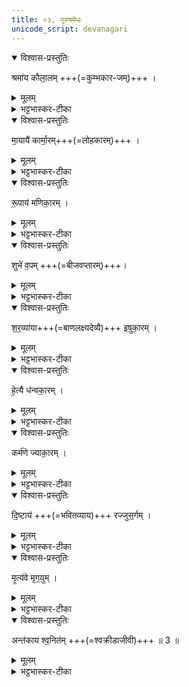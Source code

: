 ```yaml
---
title: ०३, पुरुषमेधः   
unicode_script: devanagari
---
```



<details open><summary>विश्वास-प्रस्तुतिः</summary>

श्रमा॑य कौला॒लम् +++(=कुम्भकार-जम्)+++ । 
</details>

<details><summary>मूलम्</summary>

श्रमा॑य कौला॒लम् ।
</details>

<details><summary>भट्टभास्कर-टीका</summary>

1श्रमाय शान्तये कौलालम् । स्वार्थिकोऽण् । यः श्रमेणैव जीवति ।
</details>

<details open><summary>विश्वास-प्रस्तुतिः</summary>

मा॒यायै॑ कार्मा॒रम्+++(=लोहकारम्)+++ ।
</details>

<details><summary>मूलम्</summary>

मा॒यायै॑ कार्मा॒रम् ।
</details>

<details><summary>भट्टभास्कर-टीका</summary>

मायायै विचित्रकरणशक्त्यै कार्मारं लोहकारम् ।
</details>

<details open><summary>विश्वास-प्रस्तुतिः</summary>

रू॒पाय॑ मणिका॒रम् ।
</details>

<details><summary>मूलम्</summary>

रू॒पाय॑ मणिका॒रम् ।
</details>

<details><summary>भट्टभास्कर-टीका</summary>

रूपाय शुक्लादिकाय मणिकारं माणिक्यादिविविधमणिसंस्कारकर्तारम् ।
</details>

<details open><summary>विश्वास-प्रस्तुतिः</summary>

शुभे॑ व॒पम् +++(=बीजवप्तारम्)+++। 
</details>

<details><summary>मूलम्</summary>

शुभे॑ व॒पम् ।
</details>

<details><summary>भट्टभास्कर-टीका</summary>

शुभे शोभायै वपं वप्तारम् । पचाद्यच् । अधोवप्तारमिति केचित् ।
</details>

<details open><summary>विश्वास-प्रस्तुतिः</summary>

श॒र॒व्या॑या+++(=बाणलक्ष्यदेव्यै)+++ इषुका॒रम् । 
</details>

<details><summary>मूलम्</summary>

श॒र॒व्या॑या इषुका॒रम् ।
</details>

<details><summary>भट्टभास्कर-टीका</summary>

शरव्यायै शरणशक्त्यै । व्याख्यातं पदम् । इषुसमूहाय वा । इषुकारं इषूणां संस्कर्तारम् ।
</details>

<details open><summary>विश्वास-प्रस्तुतिः</summary>

हे॒त्यै ध॑न्वका॒रम् । 
</details>

<details><summary>मूलम्</summary>

हे॒त्यै ध॑न्वका॒रम् ।
</details>

<details><summary>भट्टभास्कर-टीका</summary>

हेत्यै हिंसायै । 'ऊतियूति' इति क्तिन उदात्तत्वम् । धन्वकारं धनुषां संस्कारम् ।
</details>

<details open><summary>विश्वास-प्रस्तुतिः</summary>

कर्म॑णे ज्याका॒रम् ।
</details>

<details><summary>मूलम्</summary>

कर्म॑णे ज्याका॒रम् ।
</details>

<details><summary>भट्टभास्कर-टीका</summary>

कर्मणे ज्याकारम् । ज्यां संस्कर्तारं कारूणां कुशलम् ।
</details>

<details open><summary>विश्वास-प्रस्तुतिः</summary>

दि॒ष्टाय॑ +++(=भवितव्याय)+++ रज्जुस॒र्गम् । 
</details>

<details><summary>मूलम्</summary>

दि॒ष्टाय॑ रज्जुस॒र्गम् ।
</details>

<details><summary>भट्टभास्कर-टीका</summary>

दिष्टाय दैवाय भविष्यतायै रज्जुसर्गं उद्वन्धकं, स ह्यात्मविनिपाताय रज्जुं सृजति । कर्मण्यणि छान्दसं कुत्वम् ।
</details>

<details open><summary>विश्वास-प्रस्तुतिः</summary>

मृ॒त्य॑वे मृग॒युम् ।
</details>

<details><summary>मूलम्</summary>

मृ॒त्य॑वे मृग॒युम् ।
</details>

<details><summary>भट्टभास्कर-टीका</summary>

मृत्यवे मरणाय मृगयुं मृगाणां हन्तारम् ।
</details>

<details open><summary>विश्वास-प्रस्तुतिः</summary>

अन्त॑काय श्व॒नित॑म् +++(=श्वक्रीडाजीवी)+++ ॥ 3 ॥
</details>

<details><summary>मूलम्</summary>

अन्त॑काय श्व॒नित᳚म् ॥3॥  
</details>

<details><summary>भट्टभास्कर-टीका</summary>

अन्तकाय प्राणापहारिणे श्वनितं श्वक्रीडाजीविनं श्वभिः नीतः प्राप्तः । छान्दसं ह्रस्वत्वम् । 'परादिश्छन्दसि' इत्युत्तरपदान्तोदात्तत्वम् ॥  

इति तृतीये चतुर्थे तृतीयोऽनुवाकः ॥  

</details>

